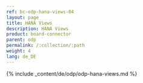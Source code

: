 ```yaml
---
ref: bc-odp-hana-views-04
layout: page
title: HANA Views
description: HANA Views
product: board-connector
parent: odp
permalink: /:collection/:path
weight: 4
lang: de_DE
---
```


{% include _content/de/odp/odp-hana-views.md %} 

